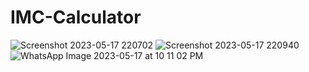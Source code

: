 # IMC-Calculator

![Screenshot 2023-05-17 220702](https://github.com/JPedroVentura/IMC-Calculator/assets/86115368/447a3666-bcca-4361-9eb5-4a2d62cf1cb4)
![Screenshot 2023-05-17 220940](https://github.com/JPedroVentura/IMC-Calculator/assets/86115368/4a1de224-8f2a-4bda-8212-4d32c8cb624a)
![WhatsApp Image 2023-05-17 at 10 11 02 PM](https://github.com/JPedroVentura/IMC-Calculator/assets/86115368/d69208d3-00f8-4d6b-ae4c-d980ccb22e18)
